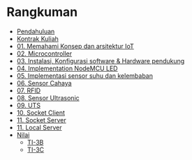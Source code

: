 # Rangkuman

* [Pendahuluan](README.md)
* [Kontrak Kuliah](00/kontrak.md)
* [01. Memahami Konsep dan arsitektur IoT]()
* [02. Microcontroller]()
* [03. Instalasi, Konfigurasi software & Hardware pendukung](01/01.installasi-dan-konfigurasi.md)
* [04. Implementation NodeMCU LED](02/02-led.md)
* [05. Implementasi sensor suhu dan kelembaban](03/05-Sensor-suhu-dan-kelembaban.md)
* [06. Sensor Cahaya](04/06-sensor-cahaya.md)
* [07. RFID](05/06-rfid.md)
* [08. Sensor Ultrasonic](06/07-ultrasonic.md)
* [09. UTS]()
* [10. Socket Client](07/07-socket-client.md)
* [11. Socket Server](08/08-socket-server.md)
* [11. Local Server](09/09-local-server.md)
* [Nilai]()
    + [TI-3B](nilai/01-ti-3b.md)
    + [TI-3C](nilai/02-ti-3c.md)